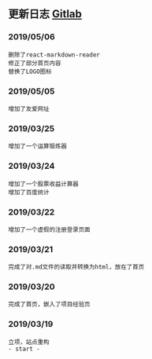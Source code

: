 ## 更新日志 <a href="https://gitlab.com/h-web/h-site" target="_blank">Gitlab</a>
### 2019/05/06
    删除了react-markdown-reader
    修正了部分首页内容
    替换了LOGO图标
### 2019/05/05
    增加了友爱网址
### 2019/03/25
    增加了一个运算锻炼器
### 2019/03/24
    增加了一个股票收益计算器
    增加了百度统计
### 2019/03/22
    增加了一个虚假的注册登录页面
### 2019/03/21
    完成了对.md文件的读取并转换为html，放在了首页
### 2019/03/20
    完成了首页，嵌入了项目经验页
### 2019/03/19
    立项，站点重构
    - start -
